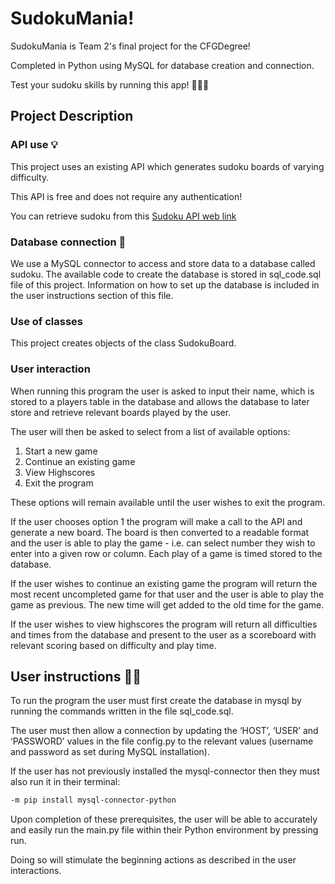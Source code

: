 # SudokuMania!

SudokuMania is Team 2's final project for the CFGDegree!

Completed in Python using MySQL for database creation and connection.

Test your sudoku skills by running this app! 👾👾👾

## Project Description


### API use 💡

This project uses an existing API which generates sudoku boards of varying difficulty.

This API is free and does not require any authentication!

You can retrieve sudoku from this 
[Sudoku API web link](https://sudoku-game-and-api.netlify.app)

### Database connection 🔢

We use a MySQL connector to access and store data to a database called sudoku.
The available code to create the database is stored in sql_code.sql file of this project.
Information on how to set up the database is included in the user instructions section of this file.

### Use of classes

This project creates objects of the class SudokuBoard.

### User interaction

When running this program the user is asked to input their name, which is stored to a players table in the database and allows the database to later store and retrieve relevant boards played by the user.

The user will then be asked to select from a list of available options:
1. Start a new game
2. Continue an existing game
3. View Highscores
4. Exit the program

These options will remain available until the user wishes to exit the program.

If the user chooses option 1 the program will make a call to the API and generate a new board.
The board is then converted to a readable format and the user is able to play the game -
i.e. can select number they wish to enter into a given row or column. Each play of a game is timed stored to the database.

If the user wishes to continue an existing game the program will return the most recent uncompleted game for that user
and the user is able to play the game as previous. The new time will get added to the old time for the game.

If the user wishes to view highscores the program will return all difficulties and times from the database and present
to the user as a scoreboard with relevant scoring based on difficulty and play time. 


## User instructions 👩‍💻

To run the program the user must first create the database in mysql by running the commands written in the file sql_code.sql.

The user must then allow a connection by updating the ‘HOST’, ‘USER’ and ‘PASSWORD’ values in the file config.py to the relevant values (username and password as set during MySQL installation).

If the user has not previously installed the mysql-connector then they must also run it in their terminal:

```bash
-m pip install mysql-connector-python 
```

Upon completion of these prerequisites, the user will be able to accurately and easily run the main.py file within their Python environment by pressing run.

Doing so will stimulate the beginning actions as described in the user interactions.


